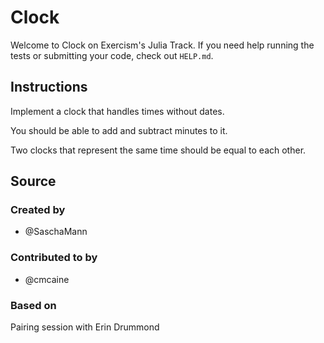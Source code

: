 # Clock

Welcome to Clock on Exercism's Julia Track.
If you need help running the tests or submitting your code, check out `HELP.md`.

## Instructions

Implement a clock that handles times without dates.

You should be able to add and subtract minutes to it.

Two clocks that represent the same time should be equal to each other.

## Source

### Created by

- @SaschaMann

### Contributed to by

- @cmcaine

### Based on

Pairing session with Erin Drummond